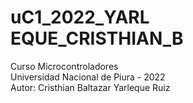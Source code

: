 # uC1_2022_YARL EQUE_CRISTHIAN_B
Curso Microcontroladores  
Universidad Nacional de Piura - 2022  
Autor: Cristhian Baltazar Yarleque Ruiz
